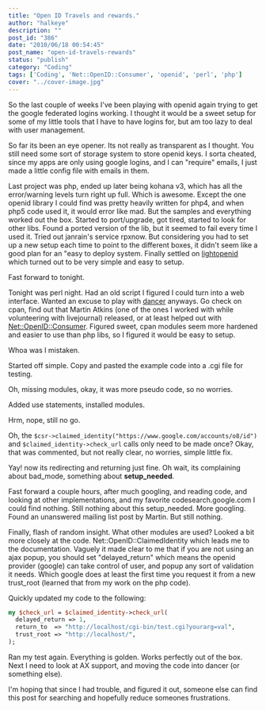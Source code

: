 ```yaml
---
title: "Open ID Travels and rewards."
author: "halkeye"
description: ""
post_id: "386"
date: "2010/06/18 00:54:45"
post_name: "open-id-travels-rewards"
status: "publish"
category: "Coding"
tags: ['Coding', 'Net::OpenID::Consumer', 'openid', 'perl', 'php']
cover: "../cover-image.jpg"
---
```


So the last couple of weeks I've been playing with openid again trying to get the google federated logins working. I thought it would be a sweet setup for some of my little tools that I have to have logins for, but am too lazy to deal with user management.

So far its been an eye opener. Its not really as transparent as I thought. You still need some sort of storage system to store openid keys. I sorta cheated, since my apps are only using google logins, and I can "require" emails, I just made a little config file with emails in them.

Last project was php, ended up later being kohana v3, which has all the error/warning levels turn right up full. Which is awesome. Except the one openid library I could find was pretty heavily written for php4, and when php5 code used it, it would error like mad. But the samples and everything worked out the box. Started to port/upgrade, got tired, started to look for other libs. Found a ported version of the lib, but it seemed to fail every time I used it. Tried out janrain's service rpxnow. But considering you had to set up a new setup each time to point to the different boxes, it didn't seem like a good plan for an "easy to deploy system. Finally settled on [lightopenid](https://gitorious.org/lightopenid) which turned out to be very simple and easy to setup.

Fast forward to tonight.

Tonight was perl night. Had an old script I figured I could turn into a web interface. Wanted an excuse to play with [dancer](https://perldancer.org) anyways. Go check on cpan, find out that Martin Atkins (one of the ones I worked with while volunteering with livejournal) released, or at least helped out with [Net::OpenID::Consumer](https://search.cpan.org/~mart/Net-OpenID-Consumer-1.03/lib/Net/OpenID/Consumer.pm). Figured sweet, cpan modules seem more hardened and easier to use than php libs, so I figured it would be easy to setup.

Whoa was I mistaken.

Started off simple. Copy and pasted the example code into a .cgi file for testing.

Oh, missing modules, okay, it was more pseudo code, so no worries.

Added use statements, installed modules.

Hrm, nope, still no go.

Oh, the `$csr->claimed_identity("https://www.google.com/accounts/o8/id")` and `$claimed_identity->check_url` calls only need to be made once? Okay, that was commented, but not really clear, no worries, simple little fix.

Yay! now its redirecting and returning just fine. Oh wait, its complaining about bad_mode, something about **setup_needed**.

Fast forward a couple hours, after much googling, and reading code, and looking at other implementations, and my favorite codesearch.google.com I could find nothing. Still nothing about this setup_needed. More googling. Found an unanswered mailing list post by Martin. But still nothing.

Finally, flash of random insight. What other modules are used? Looked a bit more closely at the code. Net::OpenID::ClaimedIdentity which leads me to the documentation. Vaguely it made clear to me that if you are not using an ajax popup, you should set "delayed_return" which means the openid provider (google) can take control of user, and popup any sort of validation it needs. Which google does at least the first time you request it from a new trust_root (learned that from my work on the php code).

Quickly updated my code to the following:


```perl
my $check_url = $claimed_identity->check_url(
  delayed_return => 1,
  return_to  => "http://localhost/cgi-bin/test.cgi?yourarg=val",
  trust_root => "http://localhost/",
);
```

Ran my test again. Everything is golden. Works perfectly out of the box. Next I need to look at AX support, and moving the code into dancer (or something else).

I'm hoping that since I had trouble, and figured it out, someone else can find this post for searching and hopefully reduce someones frustrations.
